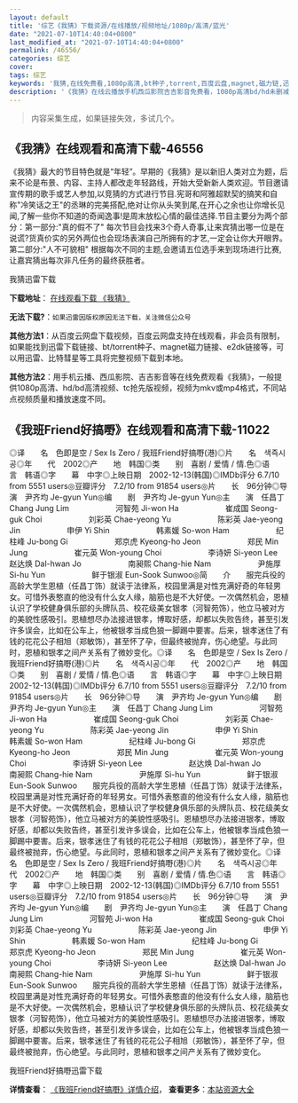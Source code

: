 ```yaml
---
layout: default
title: '综艺《我猜》下载资源/在线播放/视频地址/1080p/高清/蓝光'
date: "2021-07-10T14:40:04+0800"
last_modified_at: "2021-07-10T14:40:04+0800"
permalink: /46556/
categories: 综艺
cover:
tags: 综艺
keywords: '我猜,在线免费看,1080p高清,bt种子,torrent,百度云盘,magnet,磁力链,迅雷下载资源'
description: '《我猜》在线云播放手机西瓜影院吉吉影音免费看，1080p高清bd/hd未删减完整版和tc抢先枪版，mkv/mp4格式，附带bt/torrent种子、magnet/磁力链、百度云盘、网盘资源迅雷下载链接'
---
```


>内容采集生成，如果链接失效，多试几个。


## 《我猜》在线观看和高清下载-46556

《我猜》最大的节目特色就是“年轻”。早期的《我猜》是以新旧人类对立为题，后来不论是布景、内容、主持人都改走年轻路线，开始大受新新人类欢迎。节目邀请宣传期的歌手或艺人参加,以竞猜的方式进行节目.宪哥和阿雅超默契的搞笑和自称"冷笑话之王"的丞琳的完美搭配,绝对让你从头笑到尾,在开心之余也让你增长见闻,了解一些你不知道的奇闻逸事!是周末放松心情的最佳选择.节目主要分为两个部分：第一部分:"真的假不了" 每次节目会找来3个奇人奇事,让来宾猜出哪一位是在说谎?货真价实的另外两位也会现场表演自己所拥有的才艺,一定会让你大开眼界。第二部分:"人不可貌相" 根据每次不同的主题,会邀请五位选手来到现场进行比赛,让嘉宾猜出每次非凡任务的最终获胜者。


我猜迅雷下载

**下载地址**： [在线观看下载 《我猜》](https://www.993dy.com//vod-detail-id-3286.html) 


**无法下载?**：`如果迅雷因版权原因无法下载，关注微信公众号 `

**其他方法1**：从百度云网盘下载视频，百度云网盘支持在线观看，非会员有限制，如果能找到迅雷下载链接、bt/torrent种子、magnet磁力链接、e2dk链接等，可以用迅雷、比特彗星等工具将完整视频下载到本地。

**其他方法2**：用手机云播、西瓜影院、吉吉影音等在线免费观看《我猜》，一般提供1080p高清、hd/bd高清视频、tc抢先版视频，视频为mkv或mp4格式，不同站点视频质量和播放速度不同。


## 《我班Friend好搞嘢》在线观看和高清下载-11022

◎译　　名　色即是空 / Sex Is Zero / 我班Friend好搞嘢(港)◎片　　名　색즉시공◎年　　代　2002◎产　　地　韩国◎类　　别　喜剧 / 爱情 / 情.色◎语　　言　韩语◎字　　幕　中字◎上映日期　2002-12-13(韩国)◎IMDb评分 6.7/10 from 5551 users◎豆瓣评分　7.2/10 from 91854 users◎片　　长　96分钟◎导　　演　尹齐均 Je-gyun Yun◎编　　剧　尹齐均 Je-gyun Yun◎主　　演　任昌丁 Chang Jung Lim　　　　　　河智苑 Ji-won Ha　　　　　　崔成国 Seong-guk Choi　　　　　　刘彩英 Chae-yeong Yu　　　　　　陈彩英 Jae-yeong Jin　　　　　　申伊 Yi Shin　　　　　　韩素媛 So-won Ham　　　　　　纪柱峰 Ju-bong Gi　　　　　　郑京虎 Kyeong-ho Jeon　　　　　　郑民 Min Jung　　　　　　崔元英 Won-young Choi　　　　　　李诗妍 Si-yeon Lee　　　　　　赵达焕 Dal-hwan Jo　　　　　　南昶熙 Chang-hie Nam　　　　　　尹施厚 Si-hu Yun　　　　　　鲜于银淑 Eun-Sook Sunwoo◎简　　介　　服完兵役的高龄大学生恩植（任昌丁饰）就读于法律系，校园里满是对性充满好奇的年轻男女。可惜外表憨直的他没有什么女人缘，脑筋也是不大好使。一次偶然机会，恩植认识了学校健身俱乐部的头牌队员、校花级美女银孝（河智苑饰），他立马被对方的美貌性感吸引。恩植想尽办法接进银孝，博取好感，却都以失败告终，甚至引发许多误会，比如在公车上，他被银孝当成色狼一脚踢中要害。后来，银孝迷住了有钱的花花公子相旭（郑敏饰），甚至怀了孕，但最终被抛弃，伤心绝望。与此同时，恩植和银孝之间产关系有了微妙变化。◎译　　名　色即是空 / Sex Is Zero / 我班Friend好搞嘢(港)◎片　　名　색즉시공◎年　　代　2002◎产　　地　韩国◎类　　别　喜剧 / 爱情 / 情.色◎语　　言　韩语◎字　　幕　中字◎上映日期　2002-12-13(韩国)◎IMDb评分 6.7/10 from 5551 users◎豆瓣评分　7.2/10 from 91854 users◎片　　长　96分钟◎导　　演　尹齐均 Je-gyun Yun◎编　　剧　尹齐均 Je-gyun Yun◎主　　演　任昌丁 Chang Jung Lim　　　　　　河智苑 Ji-won Ha　　　　　　崔成国 Seong-guk Choi　　　　　　刘彩英 Chae-yeong Yu　　　　　　陈彩英 Jae-yeong Jin　　　　　　申伊 Yi Shin　　　　　　韩素媛 So-won Ham　　　　　　纪柱峰 Ju-bong Gi　　　　　　郑京虎 Kyeong-ho Jeon　　　　　　郑民 Min Jung　　　　　　崔元英 Won-young Choi　　　　　　李诗妍 Si-yeon Lee　　　　　　赵达焕 Dal-hwan Jo　　　　　　南昶熙 Chang-hie Nam　　　　　　尹施厚 Si-hu Yun　　　　　　鲜于银淑 Eun-Sook Sunwoo　　服完兵役的高龄大学生恩植（任昌丁饰）就读于法律系，校园里满是对性充满好奇的年轻男女。可惜外表憨直的他没有什么女人缘，脑筋也是不大好使。一次偶然机会，恩植认识了学校健身俱乐部的头牌队员、校花级美女银孝（河智苑饰），他立马被对方的美貌性感吸引。恩植想尽办法接进银孝，博取好感，却都以失败告终，甚至引发许多误会，比如在公车上，他被银孝当成色狼一脚踢中要害。后来，银孝迷住了有钱的花花公子相旭（郑敏饰），甚至怀了孕，但最终被抛弃，伤心绝望。与此同时，恩植和银孝之间产关系有了微妙变化。◎译　　名　色即是空 / Sex Is Zero / 我班Friend好搞嘢(港)◎片　　名　색즉시공◎年　　代　2002◎产　　地　韩国◎类　　别　喜剧 / 爱情 / 情.色◎语　　言　韩语◎字　　幕　中字◎上映日期　2002-12-13(韩国)◎IMDb评分 6.7/10 from 5551 users◎豆瓣评分　7.2/10 from 91854 users◎片　　长　96分钟◎导　　演　尹齐均 Je-gyun Yun◎编　　剧　尹齐均 Je-gyun Yun◎主　　演　任昌丁 Chang Jung Lim　　　　　　河智苑 Ji-won Ha　　　　　　崔成国 Seong-guk Choi　　　　　　刘彩英 Chae-yeong Yu　　　　　　陈彩英 Jae-yeong Jin　　　　　　申伊 Yi Shin　　　　　　韩素媛 So-won Ham　　　　　　纪柱峰 Ju-bong Gi　　　　　　郑京虎 Kyeong-ho Jeon　　　　　　郑民 Min Jung　　　　　　崔元英 Won-young Choi　　　　　　李诗妍 Si-yeon Lee　　　　　　赵达焕 Dal-hwan Jo　　　　　　南昶熙 Chang-hie Nam　　　　　　尹施厚 Si-hu Yun　　　　　　鲜于银淑 Eun-Sook Sunwoo　　服完兵役的高龄大学生恩植（任昌丁饰）就读于法律系，校园里满是对性充满好奇的年轻男女。可惜外表憨直的他没有什么女人缘，脑筋也是不大好使。一次偶然机会，恩植认识了学校健身俱乐部的头牌队员、校花级美女银孝（河智苑饰），他立马被对方的美貌性感吸引。恩植想尽办法接进银孝，博取好感，却都以失败告终，甚至引发许多误会，比如在公车上，他被银孝当成色狼一脚踢中要害。后来，银孝迷住了有钱的花花公子相旭（郑敏饰），甚至怀了孕，但最终被抛弃，伤心绝望。与此同时，恩植和银孝之间产关系有了微妙变化。


我班Friend好搞嘢迅雷下载

**详情查看**： [《我班Friend好搞嘢》详情介绍](/movie/11022/)， **查看更多**：[本站资源大全](/movie/t/all/)

